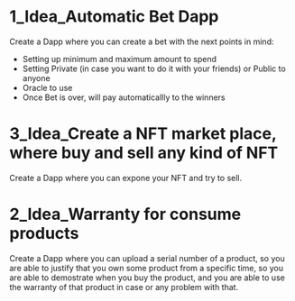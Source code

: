 # 1_Idea_Automatic Bet Dapp
Create a Dapp where you can create a bet with the next points in mind: 
- Setting up minimum and maximum amount to spend
- Setting Private (in case you want to do it with your friends) or Public to anyone
- Oracle to use
- Once Bet is over, will pay automaticallly to the winners


# 3_Idea_Create a NFT market place, where buy and sell any kind of NFT
Create a Dapp where you can expone your NFT and try to sell.

# 2_Idea_Warranty for consume products
Create a Dapp where you can upload a serial number of  a product,  so you are able to justify that you own some product from a specific time, so you are able to demostrate when you buy the product,  and you are able to use the warranty of that product in case or any problem with that.

